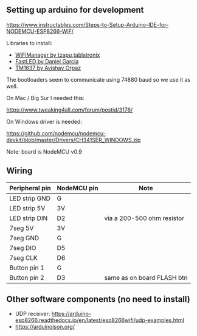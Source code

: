 ## Setting up arduino for development

https://www.instructables.com/Steps-to-Setup-Arduino-IDE-for-NODEMCU-ESP8266-WiF/

Libraries to install:
- [WiFiManager by tzapu,tablatronix](https://github.com/tzapu/WiFiManager)
- [FastLED by Daniel Garcia](http://fastled.io)
- [TM1637 by Avishay Orpaz](https://github.com/avishorp/TM1637)

The bootloaders seem to communicate using 74880 baud so we use it as well.

On Mac / Big Sur I needed this:

https://www.tweaking4all.com/forum/postid/3176/

On Windows driver is needed:

https://github.com/nodemcu/nodemcu-devkit/blob/master/Drivers/CH341SER_WINDOWS.zip

Note: board is NodeMCU v0.9

## Wiring

| Peripheral pin | NodeMCU pin | Note                       |
|----------------|-------------|----------------------------|
| LED strip GND  | G           |                            |
| LED strip 5V   | 3V          |                            |
| LED strip DIN  | D2          | via a 200-500 ohm resistor |
| 7seg 5V        | 3V          |                            |
| 7seg GND       | G           |                            |
| 7seg DIO       | D5          |                            |
| 7seg CLK       | D6          |                            |
| Button pin 1   | G           |                            |
| Button pin 2   | D3          | same as on board FLASH btn |

## Other software components (no need to install)

- UDP receiver: https://arduino-esp8266.readthedocs.io/en/latest/esp8266wifi/udp-examples.html
- https://arduinojson.org/

